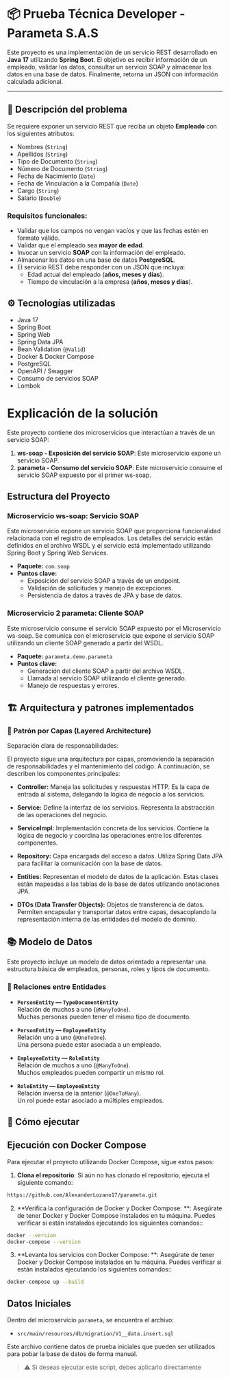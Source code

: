# 📦 Prueba Técnica Developer - Parameta S.A.S

Este proyecto es una implementación de un servicio REST desarrollado en **Java 17** utilizando **Spring Boot**. El objetivo es recibir información de un empleado, validar los datos, consultar un servicio SOAP y almacenar los datos en una base de datos. Finalmente, retorna un JSON con información calculada adicional.

---

## 🧩 Descripción del problema

Se requiere exponer un servicio REST que reciba un objeto **Empleado** con los siguientes atributos:

- Nombres (`String`)
- Apellidos (`String`)
- Tipo de Documento (`String`)
- Número de Documento (`String`)
- Fecha de Nacimiento (`Date`)
- Fecha de Vinculación a la Compañía (`Date`)
- Cargo (`String`)
- Salario (`Double`)

### Requisitos funcionales:

- Validar que los campos no vengan vacíos y que las fechas estén en formato válido.
- Validar que el empleado sea **mayor de edad**.
- Invocar un servicio **SOAP** con la información del empleado.
- Almacenar los datos en una base de datos **PostgreSQL**.
- El servicio REST debe responder con un JSON que incluya:
  - Edad actual del empleado (**años, meses y días**).
  - Tiempo de vinculación a la empresa (**años, meses y días**).


## ⚙️ Tecnologías utilizadas

- Java 17
- Spring Boot
- Spring Web
- Spring Data JPA
- Bean Validation (`@Valid`)
- Docker & Docker Compose
- PostgreSQL
- OpenAPI / Swagger
- Consumo de servicios SOAP
- Lombok

# Explicación de la solución

Este proyecto contiene dos microservicios que interactúan a través de un servicio SOAP:

1. **ws-soap - Exposición del servicio SOAP**: Este microservicio expone un servicio SOAP.
2. **parameta - Consumo del servicio SOAP**: Este microservicio consume el servicio SOAP expuesto por el primer ws-soap.

## Estructura del Proyecto

### Microservicio ws-soap: Servicio SOAP

Este microservicio expone un servicio SOAP que proporciona funcionalidad relacionada con el registro de empleados. Los detalles del servicio están definidos en el archivo WSDL y el servicio está implementado utilizando Spring Boot y Spring Web Services.

- **Paquete:** `com.soap`
- **Puntos clave:**
  - Exposición del servicio SOAP a través de un endpoint.
  - Validación de solicitudes y manejo de excepciones.
  - Persistencia de datos a través de JPA y base de datos.

### Microservicio 2 parameta: Cliente SOAP

Este microservicio consume el servicio SOAP expuesto por el Microservicio ws-soap. Se comunica con el microservicio que expone el servicio SOAP utilizando un cliente SOAP generado a partir del WSDL.

- **Paquete:** `parameta.demo.parameta`
- **Puntos clave:**
  - Generación del cliente SOAP a partir del archivo WSDL.
  - Llamada al servicio SOAP utilizando el cliente generado.
  - Manejo de respuestas y errores.


## 🏗️ Arquitectura y patrones implementados

### 🧱 Patrón por Capas (Layered Architecture)
Separación clara de responsabilidades:

El proyecto sigue una arquitectura por capas, promoviendo la separación de responsabilidades y el mantenimiento del código. A continuación, se describen los componentes principales:

- **Controller:** Maneja las solicitudes y respuestas HTTP. Es la capa de entrada al sistema, delegando la lógica de negocio a los servicios.

- **Service:** Define la interfaz de los servicios. Representa la abstracción de las operaciones del negocio.

- **ServiceImpl:** Implementación concreta de los servicios. Contiene la lógica de negocio y coordina las operaciones entre los diferentes componentes.

- **Repository:** Capa encargada del acceso a datos. Utiliza Spring Data JPA para facilitar la comunicación con la base de datos.

- **Entities:** Representan el modelo de datos de la aplicación. Estas clases están mapeadas a las tablas de la base de datos utilizando anotaciones JPA.

- **DTOs (Data Transfer Objects):** Objetos de transferencia de datos. Permiten encapsular y transportar datos entre capas, desacoplando la representación interna de las entidades del modelo de dominio.


## 📚 Modelo de Datos

Este proyecto incluye un modelo de datos orientado a representar una estructura básica de empleados, personas, roles y tipos de documento.

### 🔗 Relaciones entre Entidades

- **`PersonEntity` — `TypeDocumentEntity`**  
  Relación de muchos a uno (`@ManyToOne`).  
  Muchas personas pueden tener el mismo tipo de documento.

- **`PersonEntity` — `EmployeeEntity`**  
  Relación uno a uno (`@OneToOne`).  
  Una persona puede estar asociada a un empleado.

- **`EmployeeEntity` — `RoleEntity`**  
  Relación de muchos a uno (`@ManyToOne`).  
  Muchos empleados pueden compartir un mismo rol.

- **`RoleEntity` — `EmployeeEntity`**  
  Relación inversa de la anterior (`@OneToMany`).  
  Un rol puede estar asociado a múltiples empleados.
  

## 🚀 Cómo ejecutar

## Ejecución con Docker Compose

Para ejecutar el proyecto utilizando Docker Compose, sigue estos pasos:

1. **Clona el repositorio**:
   Si aún no has clonado el repositorio, ejecuta el siguiente comando:

```bash
https://github.com/AlexanderLozano17/parameta.git
```

2. **Verifica la configuración de Docker y Docker Compose: **:
   Asegúrate de tener Docker y Docker Compose instalados en tu máquina. Puedes verificar si están 	 instalados ejecutando los siguientes comandos::

```bash
docker --version
docker-compose --version
```

3. **Levanta los servicios con Docker Compose: **:
   Asegúrate de tener Docker y Docker Compose instalados en tu máquina. Puedes verificar si están 	 instalados ejecutando los siguientes comandos::

```bash
docker-compose up --build
```

## Datos Iniciales

Dentro del microservicio `parameta`, se encuentra el archivo:

- `src/main/resources/db/migration/V1__data.insert.sql`

Este archivo contiene datos de prueba iniciales que pueden ser utilizados para pobar la base de datos de forma manual.

> ⚠️ Si deseas ejecutar este script, debes aplicarlo directamente